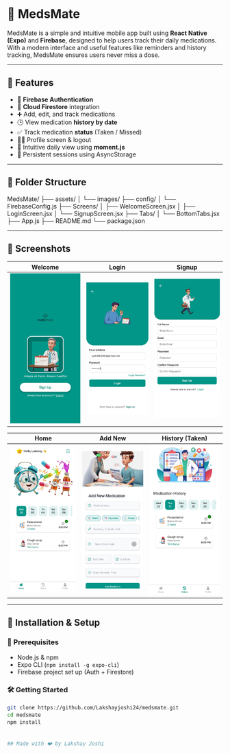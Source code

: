 # 💊 MedsMate

MedsMate is a simple and intuitive mobile app built using **React Native (Expo)** and **Firebase**, designed to help users track their daily medications. With a modern interface and useful features like reminders and history tracking, MedsMate ensures users never miss a dose.

---

## 🚀 Features

- 🔐 **Firebase Authentication**
- 💾 **Cloud Firestore** integration
- ➕ Add, edit, and track medications
- 🕒 View medication **history by date**
- ✅ Track medication **status** (Taken / Missed)
- 🧑‍💻 Profile screen & logout
- 📆 Intuitive daily view using **moment.js**
- 🔁 Persistent sessions using AsyncStorage

---

## 📂 Folder Structure

MedsMate/
├── assets/
│ └── images/
├── config/
│ └── FirebaseConfig.js
├── Screens/
│ ├── WelcomeScreen.jsx
│ ├── LoginScreen.jsx
│ └── SignupScreen.jsx
├── Tabs/
│ └── BottomTabs.jsx
├── App.js
├── README.md
└── package.json


---

## 📸 Screenshots


| Welcome | Login | Signup |
|--------|-------|--------|
| ![](./assets/screenshots/welcome.jpg) | ![](./assets/screenshots/login.jpg) | ![](./assets/screenshots/signup.jpg) |

| Home | Add New | History (Taken) |
|------|---------|-----------------|
| ![](./assets/screenshots/home.jpg) | ![](./assets/screenshots/addnew.jpg) | ![](./assets/screenshots/history.jpg) |

---

## 🔧 Installation & Setup

### 📌 Prerequisites

- Node.js & npm
- Expo CLI (`npm install -g expo-cli`)
- Firebase project set up (Auth + Firestore)

### 🛠️ Getting Started

```bash
git clone https://github.com/Lakshayjoshi24/medsmate.git
cd medsmate
npm install


## Made with ❤️ by Lakshay Joshi


